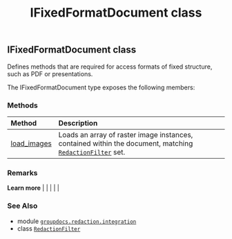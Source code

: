 ﻿---
title: IFixedFormatDocument class
second_title: GroupDocs.Redaction for Python via .NET API References
description: 
type: docs
url: /python-net/groupdocs.redaction.integration/ifixedformatdocument/
is_root: false
weight: 40
---

## IFixedFormatDocument class

Defines methods that are required for access formats of fixed structure, such as PDF or presentations.



The IFixedFormatDocument type exposes the following members:

### Methods
| Method | Description |
| :- | :- |
| [load_images](/redaction/python-net/groupdocs.redaction.integration/ifixedformatdocument/load_images/#list) | Loads an array of raster image instances, contained within the document, matching [`RedactionFilter`](/redaction/python-net/groupdocs.redaction.redactions/redactionfilter) set. |



### Remarks 


**Learn more** |
|
 |
 |
 |

### See Also
* module [`groupdocs.redaction.integration`](..)
* class [`RedactionFilter`](/redaction/python-net/groupdocs.redaction.redactions/redactionfilter)
